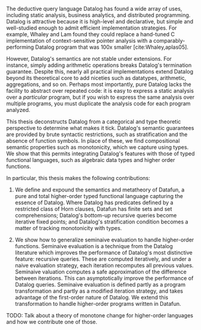 The deductive query language Datalog has found a wide array of uses, including
static analysis, business analytics, and distributed programming. Datalog is
attractive because it is high-level and declarative, but simple and well-studied
enough to admit efficient implementation strategies. For example, Whaley and Lam
found they could replace a hand-tuned C implementation of context-sensitive
pointer analysis with a comparably-performing Datalog program that was 100x
smaller [cite:Whaley,aplas05].

However, Datalog's semantics are not stable under extensions. For instance,
simply adding arithmetic operations breaks Datalog's termination guarantee.
Despite this, nearly all practical implementations extend Datalog beyond its
theoretical core to add niceties such as datatypes, arithmetic, aggregations,
and so on. Perhaps most importantly, pure Datalog lacks the facility to
abstract over repeated code: it is easy to express a static analysis over a
*particular* program, but if you wish to express the same analysis over multiple
programs, you must duplicate the analysis code for each program analyzed.

This thesis deconstructs Datalog from a categorical and type theoretic
perspective to determine what makes it tick. Datalog's semantic guarantees are
provided by brute syntactic restrictions, such as stratification and the absence
of function symbols. In place of these, we find compositional semantic
properties such as monotonicity, which we capture using types. We show that
this permits integrating Datalog's features with those of typed functional
languages, such as algebraic data types and higher order functions.

In particular, this thesis makes the following contributions:

1. We define and expound the semantics and metatheory of Datafun, a pure and
total higher-order typed functional language capturing the essence of Datalog.
Where Datalog has predicates defined by a restricted class of Horn clauses,
Datafun has finite sets and set comprehensions; Datalog's bottom-up recursive
queries become iterative fixed points; and Datalog's stratification condition
becomes a matter of tracking monotonicity with types.

2. We show how to generalize seminaive evaluation to handle higher-order
functions. Seminaive evaluation is a technique from the Datalog literature which
improves the performance of Datalog's most distinctive feature: recursive
queries. These are computed iteratively, and under a naive evaluation strategy,
each iteration recomputes all previous values. Seminaive valuation computes a
safe approximation of the difference between iterations. This can asymptotically
improve the performance of Datalog queries. Seminaive evaluation is defined
partly as a program transformation and partly as a modified iteration strategy,
and takes advantage of the first-order nature of Datalog. We extend this
transformation to handle higher-order programs written in Datafun.

TODO: Talk about a theory of monotone change for higher-order languages and how we contribute one of those.
